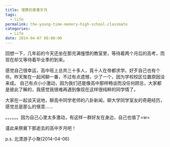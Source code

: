 ```yaml
---
title: 埋葬的青春岁月
tags:
  - life
permalink: the-young-time-memory-high-school-classmate
categories:
  - Life
date: 2014-04-07 00:00:00
---
```



回想一下，几年前的今天还坐在那充满憧憬的教室里，等待着两个月后的高考，而现在却又等待着毕业季的到来。

感觉自己很幸运，高中班上总共三十多人，竟十人在帝都求学。好歹自己也有个伴。昨天聚在一起闲聊一番，不过有点遗憾，少了一个，因为学校校区位置原因没来成。
自己有点小小激动，因为我们还能像高中那样畅谈而没任何顾忌，大家都是彼此了解的，我感觉我很难再遇到像现在这样很纯粹的同学情了。

大家在一起谈天说地，聊高中同学老师的八卦新闻，聊大学同学室友的奇葩经历，感觉总是那么的惬意......

。。。。。。因为自己心里太多激动，有这样一群好友在身边，自己也值了=w=

谨此来祭奠下那逝去的高中岁月吧！

p.s. 北漂游子小聚(2014-04-06)
